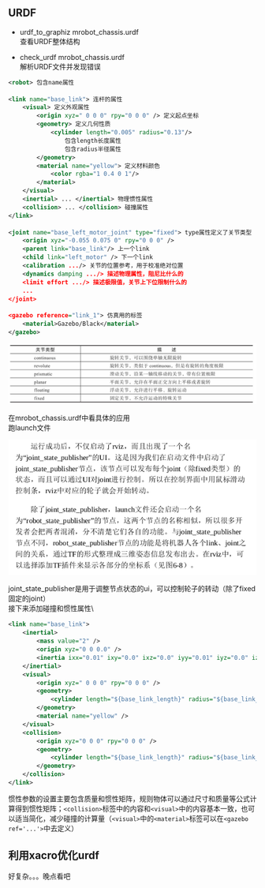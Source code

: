 ## URDF
* urdf_to_graphiz mrobot_chassis.urdf\
查看URDF整体结构

* check_urdf mrobot_chassis.urdf\
解析URDF文件并发现错误
```xml
<robot> 包含name属性

<link name="base_link"> 连杆的属性
    <visual> 定义外观属性
        <origin xyz=" 0 0 0" rpy="0 0 0" /> 定义起点坐标
        <geometry> 定义几何性质
            <cylinder length="0.005" radius="0.13"/>
                包含length长度属性
                包含radius半径属性
        </geometry>
        <material name="yellow"> 定义材料颜色
            <color rgba="1 0.4 0 1"/>
        </material>
    </visual>
    <inertial> ... </inertial> 物理惯性属性
    <collision> ... </collision> 碰撞属性
</link>

<joint name="base_left_motor_joint" type="fixed"> type属性定义了关节类型
    <origin xyz="-0.055 0.075 0" rpy="0 0 0" />
    <parent link="base_link"/> 上一个link
    <child link="left_motor" /> 下一个link
    <calibration .../> 关节的位置参考，用于校准绝对位置
    <dynamics damping .../> 描述物理属性，阻尼比什么的
    <limit effort .../> 描述极限值，关节上下位限制什么的
    ...
</joint>

<gazebo reference="link_1"> 仿真用的标签
    <material>Gazebo/Black</material>
</gazebo>
 ```
![joint_para](joint_para.png)

在mrobot_chassis.urdf中看具体的应用\
跑launch文件

![frame_urdf](frame_urdf.png)

joint_state_publisher是用于调整节点状态的ui，可以控制轮子的转动（除了fixed固定的joint）\
接下来添加碰撞和惯性属性\

```xml
<link name="base_link">
    <inertial>
        <mass value="2" />
        <origin xyz="0 0 0.0" />
        <inertia ixx="0.01" ixy="0.0" ixz="0.0" iyy="0.01" iyz="0.0" izz="0.5" />
    </inertial>
    <visual>
        <origin xyz=" 0 0 0" rpy="0 0 0" />
        <geometry>
            <cylinder length="${base_link_length}" radius="${base_link_radius}"/>
        </geometry>
        <material name="yellow" />
    </visual>
    <collision>
        <origin xyz="0 0 0" rpy="0 0 0" />
        <geometry>
            <cylinder length="${base_link_length}" radius="${base_link_radius}"/>
        </geometry>
    </collision>
</link>
```
惯性参数的设置主要包含质量和惯性矩阵，规则物体可以通过尺寸和质量等公式计算得到惯性矩阵；``<collision>``标签中的内容和``<visual>``中的内容基本一致，也可以适当简化，减少碰撞的计算量（``<visual>``中的``<material>``标签可以在``<gazebo ref='...'>``中去定义）

## 利用xacro优化urdf
好复杂。。。晚点看吧